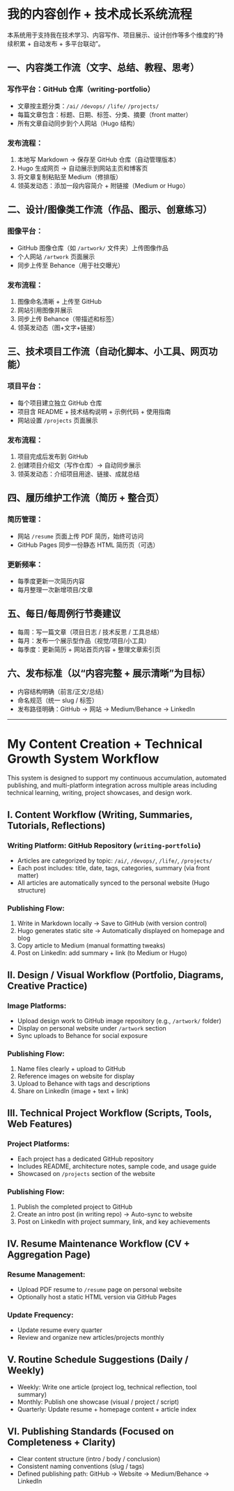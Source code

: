 # 我的内容创作 + 技术成长系统流程

本系统用于支持我在技术学习、内容写作、项目展示、设计创作等多个维度的“持续积累 + 自动发布 + 多平台联动”。

## 一、内容类工作流（文字、总结、教程、思考）

### 写作平台：GitHub 仓库（writing-portfolio）

- 文章按主题分类：`/ai/` `/devops/` `/life/` `/projects/`
- 每篇文章包含：标题、日期、标签、分类、摘要（front matter）
- 所有文章自动同步到个人网站（Hugo 结构）

### 发布流程：
1. 本地写 Markdown → 保存至 GitHub 仓库（自动管理版本）
2. Hugo 生成网页 → 自动展示到网站主页和博客页
3. 将文章复制粘贴至 Medium（修排版）
4. 领英发动态：添加一段内容简介 + 附链接（Medium or Hugo）

## 二、设计/图像类工作流（作品、图示、创意练习）

### 图像平台：
- GitHub 图像仓库（如 `/artwork/` 文件夹）上传图像作品
- 个人网站 `/artwork` 页面展示
- 同步上传至 Behance（用于社交曝光）

### 发布流程：
1. 图像命名清晰 + 上传至 GitHub
2. 网站引用图像并展示
3. 同步上传 Behance（带描述和标签）
4. 领英发动态（图+文字+链接）

## 三、技术项目工作流（自动化脚本、小工具、网页功能）

### 项目平台：
- 每个项目建立独立 GitHub 仓库
- 项目含 README + 技术结构说明 + 示例代码 + 使用指南
- 网站设置 `/projects` 页面展示

### 发布流程：
1. 项目完成后发布到 GitHub
2. 创建项目介绍文（写作仓库）→ 自动同步展示
3. 领英发动态：介绍项目用途、链接、成就总结

## 四、履历维护工作流（简历 + 整合页）

### 简历管理：
- 网站 `/resume` 页面上传 PDF 简历，始终可访问
- GitHub Pages 同步一份静态 HTML 简历页（可选）

### 更新频率：
- 每季度更新一次简历内容
- 每月整理一次新增项目/文章

## 五、每日/每周例行节奏建议

- 每周：写一篇文章（项目日志 / 技术反思 / 工具总结）
- 每月：发布一个展示型作品（视觉/项目/小工具）
- 每季度：更新简历 + 网站首页内容 + 整理文章索引页

## 六、发布标准（以“内容完整 + 展示清晰”为目标）

- 内容结构明确（前言/正文/总结）
- 命名规范（统一 slug / 标签）
- 发布路径明确：GitHub → 网站 → Medium/Behance → LinkedIn

---

# My Content Creation + Technical Growth System Workflow

This system is designed to support my continuous accumulation, automated publishing, and multi-platform integration across multiple areas including technical learning, writing, project showcases, and design work.

## I. Content Workflow (Writing, Summaries, Tutorials, Reflections)

### Writing Platform: GitHub Repository (`writing-portfolio`)

- Articles are categorized by topic: `/ai/`, `/devops/`, `/life/`, `/projects/`
- Each post includes: title, date, tags, categories, summary (via front matter)
- All articles are automatically synced to the personal website (Hugo structure)

### Publishing Flow:
1. Write in Markdown locally → Save to GitHub (with version control)
2. Hugo generates static site → Automatically displayed on homepage and blog
3. Copy article to Medium (manual formatting tweaks)
4. Post on LinkedIn: add summary + link (to Medium or Hugo)

## II. Design / Visual Workflow (Portfolio, Diagrams, Creative Practice)

### Image Platforms:
- Upload design work to GitHub image repository (e.g., `/artwork/` folder)
- Display on personal website under `/artwork` section
- Sync uploads to Behance for social exposure

### Publishing Flow:
1. Name files clearly + upload to GitHub
2. Reference images on website for display
3. Upload to Behance with tags and descriptions
4. Share on LinkedIn (image + text + link)

## III. Technical Project Workflow (Scripts, Tools, Web Features)

### Project Platforms:
- Each project has a dedicated GitHub repository
- Includes README, architecture notes, sample code, and usage guide
- Showcased on `/projects` section of the website

### Publishing Flow:
1. Publish the completed project to GitHub
2. Create an intro post (in writing repo) → Auto-sync to website
3. Post on LinkedIn with project summary, link, and key achievements

## IV. Resume Maintenance Workflow (CV + Aggregation Page)

### Resume Management:
- Upload PDF resume to `/resume` page on personal website
- Optionally host a static HTML version via GitHub Pages

### Update Frequency:
- Update resume every quarter
- Review and organize new articles/projects monthly

## V. Routine Schedule Suggestions (Daily / Weekly)

- Weekly: Write one article (project log, technical reflection, tool summary)
- Monthly: Publish one showcase (visual / project / script)
- Quarterly: Update resume + homepage content + article index

## VI. Publishing Standards (Focused on Completeness + Clarity)

- Clear content structure (intro / body / conclusion)
- Consistent naming conventions (slug / tags)
- Defined publishing path: GitHub → Website → Medium/Behance → LinkedIn

